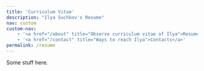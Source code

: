 ```yaml
---
title: 'Curriculum Vitae'
description: "Ilya Suchkov's Resume"
nav: custom
custom-nav: 
    - '<a href="/about" title="Observe curriculum vitae of Ilya">Resume</a>&nbsp;|&nbsp;'
    - '<a href="/contact" title="Ways to reach Ilya">Contacts</a>'
permalink: /resume
---
```


Some stuff here.
